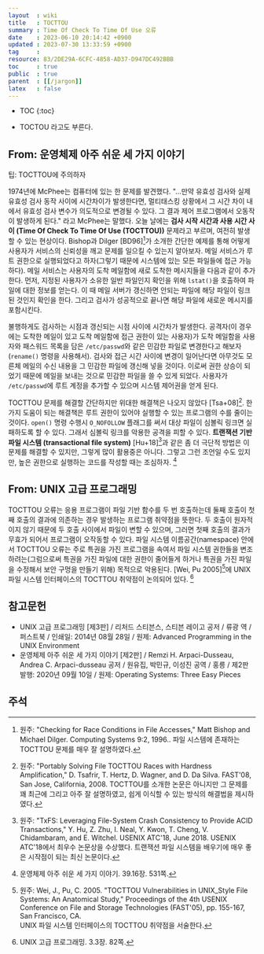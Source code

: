 ```yaml
---
layout  : wiki
title   : TOCTTOU
summary : Time Of Check To Time Of Use 오류
date    : 2023-06-10 20:14:42 +0900
updated : 2023-07-30 13:33:59 +0900
tag     : 
resource: 83/2DE29A-6CFC-4858-AD37-D947DC492BBB
toc     : true
public  : true
parent  : [[/jargon]]
latex   : false
---
```

* TOC
{:toc}

- TOCTOU 라고도 부른다.

## From: 운영체제 아주 쉬운 세 가지 이야기

>
팁: TOCTTOU에 주의하자
>
1974년에 McPhee는 컴퓨터에 있는 한 문제를 발견했다.
"...만약 유효성 검사와 실제 유효성 검사 동작 사이에 시간차이가 발생한다면, 멀티태스킹 상황에서 그 시간 차이 내에서 유효성 검사 변수가 의도적으로 변경될 수 있다. 그 결과 제어 프로그램에서 오동작이 발생하게 된다." 라고 McPhee는 말했다.
오늘 날에는 **검사 시작 시간과 사용 시간 사이 (Time Of Check To Time Of Use (TOCTTOU))** 문제라고 부르며, 여전히 발생할 수 있는 현상이다.
Bishop과 Dilger [BD96][^bd96]가 소개한 간단한 예제를 통해 어떻게 사용자가 서비스의 신뢰성을 깨고 문제를 일으킬 수 있는지 알아보자.
메일 서비스가 루트 권한으로 실행되었다고 하자(그렇기 때문에 시스템에 있는 모든 파일들에 접근 가능하다).
메일 서비스는 사용자의 도착 메일함에 새로 도착한 메시지들을 다음과 같이 추가한다.
먼저, 지정된 사용자가 소유한 일반 파일인지 확인을 위해 `lstat()`을 호출하여 파일에 대한 정보를 얻는다.
이 때 메일 서버가 갱신하면 안되는 파일에 해당 파일이 링크된 것인지 확인을 한다.
그리고 검사가 성공적으로 끝나면 해당 파일에 새로운 메시지를 포함시킨다.
>
불행하게도 검사하는 시점과 갱신되는 시점 사이에 시간차가 발생한다.
공격자(이 경우에는 도착한 메일이 있고 도착 메일함에 접근 권한이 있는 사용자)가 도착 메일함을 사용자와 패스워드 목록을 담은 `/etc/passwd`와 같은 민감한 파일로 변경한다고 해보자(`rename()` 명령을 사용해서).
검사와 접근 시간 사이에 변경이 일어난다면 아무것도 모른체 메일의 수신 내용을 그 민감한 파일에 갱신해 넣을 것이다.
이로써 권한 상승이 되었기 때문에 메일을 보내는 것으로 민감한 파일을 쓸 수 있게 되었다.
사용자가 `/etc/passwd`에 루트 계정을 추가할 수 있으며 시스템 제어권을 얻게 된다.
>
TOCTTOU 문제를 해결할 간단하지만 위대한 해결책은 나오지 않았다 [Tsa+08][^tsa08].
한 가지 도움이 되는 해결책은 루트 권한이 있어야 실행할 수 있는 프로그램의 수를 줄이는 것이다.
`open()` 명령 수행시 `O_NOFOLLOW` 플래그를 써서 대상 파일이 심볼릭 링크면 실패하도록 할 수 있다.
그래서 심볼릭 링크를 악용한 공격을 피할 수 있다.
**트랜잭션 기반 파일 시스템 (transactional file system)** [Hu+18][^hu18]과 같은 좀 더 극단적 방법은 이 문제를 해결할 수 있지만, 그렇게 많이 활용중은 아니다.
그렇고 그런 조언일 수도 있지만, 높은 권한으로 실행하는 코드를 작성할 때는 조심하자.
[^easy-531]

## From: UNIX 고급 프로그래밍

>
TOCTTOU 오류는 응용 프로그램이 파일 기반 함수를 두 번 호출하는데 둘째 호출이 첫째 호출의 결과에 의존하는 경우 발생하는 프로그램 취약점을 뜻한다.
두 호출이 원자적이지 않기 때문에 두 호출 사이에서 파일이 변할 수 있으며, 그러면 첫째 호출의 결과가 무효가 되어서 프로그램이 오작동할 수 있다.
파일 시스템 이름공간(namespace) 안에서 TOCTTOU 오류는 주로 특권을 가진 프로그램을 속여서 파일 시스템 권한들을 변조하려는(그럼으로써 특권을 가진 파일에 대한 권한이 줄어들게 하거나 특권을 가진 파일을 수정해서 보안 구멍을 만들기 위해) 목적으로 악용된다.
[Wei, Pu 2005][^wei]에 UNIX 파일 시스템 인터페이스의 TOCTTOU 취약점이 논의되어 있다.
[^rich-82]

## 참고문헌

- UNIX 고급 프로그래밍 [제3판] / 리처드 스티븐스, 스티븐 레이고 공저 / 류광 역 / 퍼스트북 / 인쇄일: 2014년 08월 28일 / 원제: Advanced Programming in the UNIX Environment
- 운영체제 아주 쉬운 세 가지 이야기 [제2판] / Remzi H. Arpaci-Dusseau, Andrea C. Arpaci-dusseau 공저 / 원유집, 박민규, 이성진 공역 / 홍릉 / 제2판 발행: 2020년 09월 10일 / 원제: Operating Systems: Three Easy Pieces

## 주석

[^easy-531]: 운영체제 아주 쉬운 세 가지 이야기. 39.16장. 531쪽.
[^bd96]: 원주: "Checking for Race Conditions in File Accesses," Matt Bishop and Michael Dilger. Computing Systems 9:2, 1996.. 파일 시스템에 존재하는 TOCTTOU 문제를 매우 잘 설명하였다.
[^tsa08]: 원주: "Portably Solving File TOCTTOU Races with Hardness Amplification," D. Tsafrir, T. Hertz, D. Wagner, and D. Da Silva. FAST'08, San Jose, California, 2008. TOCTTOU를 소개한 논문은 아니지만 그 문제를 꽤 최근에 그리고 아주 잘 설명하였고, 쉽게 이식할 수 있는 방식의 해결법을 제시하였다.
[^hu18]: 원주: "TxFS: Leveraging File-System Crash Consistency to Provide ACID Transactions," Y. Hu, Z. Zhu, I. Neal, Y. Kwon, T. Cheng, V. Chidambaram, and E. Witchel. USENIX ATC'18, June 2018. USENIX ATC'18에서 최우수 논문상을 수상했다. 트랜잭션 파일 시스템을 배우기에 매우 좋은 시작점이 되는 최신 논문이다.
[^rich-82]: UNIX 고급 프로그래밍. 3.3장. 82쪽.
[^wei]: 원주: Wei, J., Pu, C. 2005. "TOCTTOU Vulnerabilities in UNIX_Style File Systems: An Anatomical Study," Proceedings of the 4th USENIX Conference on File and Storage Technologies (FAST'05), pp. 155-167, San Francisco, CA. <br/> UNIX 파일 시스템 인터페이스의 TOCTTOU 취약점을 서술한다.

